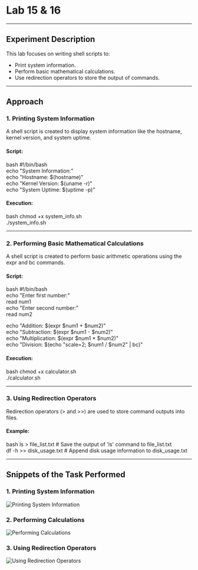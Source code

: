 # Lab 15 & 16  

---  

## Experiment Description  
This lab focuses on writing shell scripts to:  
- Print system information.  
- Perform basic mathematical calculations.  
- Use redirection operators to store the output of commands.  

---  

## Approach  

### 1. Printing System Information  
A shell script is created to display system information like the hostname, kernel version, and system uptime.  

#### Script:  
bash
#!/bin/bash  
echo "System Information:"  
echo "Hostname: $(hostname)"  
echo "Kernel Version: $(uname -r)"  
echo "System Uptime: $(uptime -p)"  
  

#### Execution:  
bash
chmod +x system_info.sh  
./system_info.sh  
  

---  

### 2. Performing Basic Mathematical Calculations  
A shell script is created to perform basic arithmetic operations using the expr and bc commands.  

#### Script:  
bash
#!/bin/bash  
echo "Enter first number:"  
read num1  
echo "Enter second number:"  
read num2  

echo "Addition: $(expr $num1 + $num2)"  
echo "Subtraction: $(expr $num1 - $num2)"  
echo "Multiplication: $(expr $num1 \* $num2)"  
echo "Division: $(echo "scale=2; $num1 / $num2" | bc)"  
  

#### Execution:  
bash
chmod +x calculator.sh  
./calculator.sh  
  

---  

### 3. Using Redirection Operators  
Redirection operators (> and >>) are used to store command outputs into files.  

#### Example:  
bash
ls > file_list.txt  # Save the output of 'ls' command to file_list.txt  
df -h >> disk_usage.txt  # Append disk usage information to disk_usage.txt  
  

---  

## Snippets of the Task Performed  

### 1. Printing System Information  
![Printing System Information](screenshots/system_info.png)  

### 2. Performing Calculations  
![Performing Calculations](screenshots/calculations.png)  

### 3. Using Redirection Operators  
![Using Redirection Operators](screenshots/redirection.png)  

